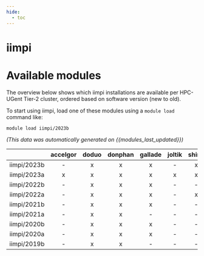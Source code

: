 ```yaml
---
hide:
  - toc
---
```


iimpi
=====

# Available modules


The overview below shows which iimpi installations are available per HPC-UGent Tier-2 cluster, ordered based on software version (new to old).

To start using iimpi, load one of these modules using a `module load` command like:

```shell
module load iimpi/2023b
```

*(This data was automatically generated on {{modules_last_updated}})*  

| |accelgor|doduo|donphan|gallade|joltik|shinx|skitty|
| :---: | :---: | :---: | :---: | :---: | :---: | :---: | :---: |
|iimpi/2023b|-|x|x|x|-|x|x|
|iimpi/2023a|x|x|x|x|x|x|x|
|iimpi/2022b|-|x|x|x|-|-|-|
|iimpi/2022a|-|x|x|x|-|x|-|
|iimpi/2021b|-|x|x|x|-|-|-|
|iimpi/2021a|-|x|x|-|-|-|-|
|iimpi/2020b|-|x|x|x|-|-|-|
|iimpi/2020a|-|x|x|x|-|-|-|
|iimpi/2019b|-|x|x|-|-|-|-|
